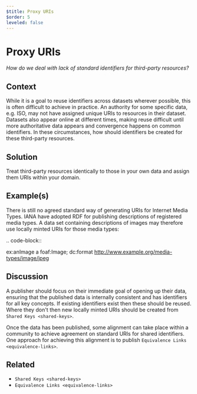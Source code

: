 ```yaml
---
$title: Proxy URIs
$order: 5
leveled: false
---
```


# Proxy URIs

  *How do we deal with lack of standard identifiers for third-party resources?*

## Context

While it is a goal to reuse identifiers across datasets wherever
possible, this is often difficult to achieve in practice. An
authority for some specific data, e.g. ISO, may not have assigned
unique URIs to resources in their dataset. Datasets also appear
online at different times, making reuse difficult until more
authoritative data appears and convergence happens on common
identifiers. In these circumstances, how should identifiers be
created for these third-party resources.

## Solution

Treat third-party resources identically to those in your own data
and assign them URIs within your domain.

## Example(s)

There is still no agreed standard way of generating URIs for
Internet Media Types. IANA have adopted RDF for publishing
descriptions of registered media types. A data set containing
descriptions of images may therefore use locally minted URIs for
those media types:

.. code-block::

   ex:anImage a foaf:Image;
     dc:format <http://www.example.org/media-types/image/jpeg>

## Discussion

A publisher should focus on their immediate goal of opening up
their data, ensuring that the published data is internally
consistent and has identifiers for all key concepts. If existing
identifiers exist then these should be reused. Where they don't
then new locally minted URIs should be created from `Shared Keys <shared-keys>`.

Once the data has been published, some alignment can take place
within a community to achieve agreement on standard URIs for
shared identifiers. One approach for achieving this alignment is
to publish `Equivalence Links <equivalence-links>`.

## Related

  - `Shared Keys <shared-keys>`
  - `Equivalence Links <equivalence-links>`
